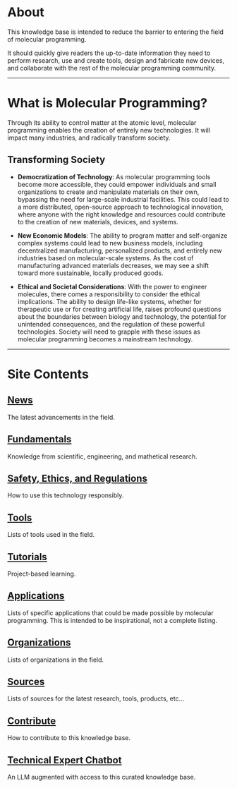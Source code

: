 # About

This knowledge base is intended to reduce the barrier to entering the field
of molecular programming.

It should quickly give readers the up-to-date information they need
to perform research, use and create tools, design and fabricate new devices, and
collaborate with the rest of the molecular programming community.

---

# What is Molecular Programming?

Through its ability to control matter at the atomic level, molecular programming enables
the creation of entirely new technologies. It will impact many industries, and radically
transform society.

## Transforming Society
- **Democratization of Technology**: As molecular programming tools become more accessible,
they could empower individuals and small organizations to create and manipulate materials
on their own, bypassing the need for large-scale industrial facilities. This could lead
to a more distributed, open-source approach to technological innovation, where anyone with
the right knowledge and resources could contribute to the creation of new materials,
devices, and systems.
   
- **New Economic Models**: The ability to program matter and self-organize complex systems
could lead to new business models, including decentralized manufacturing, personalized
products, and entirely new industries based on molecular-scale systems. As the cost of
manufacturing advanced materials decreases, we may see a shift toward more sustainable,
locally produced goods.
   
- **Ethical and Societal Considerations**: With the power to engineer molecules, there comes
a responsibility to consider the ethical implications. The ability to design life-like systems,
whether for therapeutic use or for creating artificial life, raises profound questions about
the boundaries between biology and technology, the potential for unintended consequences, and
the regulation of these powerful technologies. Society will need to grapple with these issues
as molecular programming becomes a mainstream technology.

---

# Site Contents

## [News](news.md)

The latest advancements in the field.

## [Fundamentals](fundamentals/)

Knowledge from scientific, engineering, and mathetical research.

## [Safety, Ethics, and Regulations](safety_ethics_regulation/)

How to use this technology responsibly.

## [Tools](tools/)

Lists of tools used in the field.

## [Tutorials](tutorials)

Project-based learning.

## [Applications](applications/)

Lists of specific applications that could be made possible by molecular programming.
This is intended to be inspirational, not a complete listing.

## [Organizations](organizations/)

Lists of organizations in the field.

## [Sources](sources/)

Lists of sources for the latest research, tools, products, etc...

## [Contribute](contribute.md)

How to contribute to this knowledge base.

## [Technical Expert Chatbot](chatbot.md)

An LLM augmented with access to this curated knowledge base.
